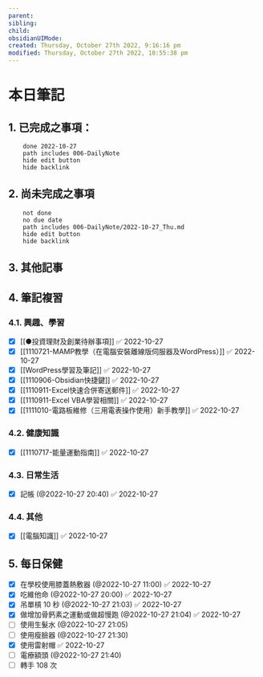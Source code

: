 ```yaml
---
parent: 
sibling: 
child: 
obsidianUIMode: 
created: Thursday, October 27th 2022, 9:16:16 pm
modified: Thursday, October 27th 2022, 10:55:38 pm
---
```


# 本日筆記

## 1. 已完成之事項：
```tasks
	done 2022-10-27
	path includes 006-DailyNote
	hide edit button 
	hide backlink
```

## 2. 尚未完成之事項
```tasks
	not done
	no due date
	path includes 006-DailyNote/2022-10-27_Thu.md
	hide edit button 
	hide backlink
```

## 3. 其他記事

## 4. 筆記複習
### 4.1. 興趣、學習
- [x] [[●投資理財及創業待辦事項]] ✅ 2022-10-27
- [x] [[1110721-MAMP教學（在電腦安裝離線版伺服器及WordPress）]] ✅ 2022-10-27
- [x] [[WordPress學習及筆記]] ✅ 2022-10-27
- [x] [[1110906-Obsidian快捷鍵]] ✅ 2022-10-27
- [x] [[1110911-Excel快速合併寄送郵件]] ✅ 2022-10-27
- [x] [[1110911-Excel VBA學習相關]] ✅ 2022-10-27
- [x] [[1111010-電路板維修（三用電表操作使用）新手教學]] ✅ 2022-10-27

### 4.2. 健康知識
- [x] [[1110717-能量運動指南]] ✅ 2022-10-27

### 4.3. 日常生活
- [x] 記帳 (@2022-10-27 20:40) ✅ 2022-10-27

### 4.4. 其他
- [x] [[電腦知識]] ✅ 2022-10-27

## 5. 每日保健
- [x] 在學校使用膝蓋熱敷器 (@2022-10-27 11:00) ✅ 2022-10-27
- [x] 吃維他命 (@2022-10-27 20:00) ✅ 2022-10-27
- [x] 吊單槓 10 秒 (@2022-10-27 21:03) ✅ 2022-10-27
- [x] 做增加骨鈣素之運動或做超慢跑 (@2022-10-27 21:04) ✅ 2022-10-27
- [ ] 使用生髮水 (@2022-10-27 21:05)
- [ ] 使用瘦臉器 (@2022-10-27 21:30)
- [x] 使用雷射帽 ✅ 2022-10-27
- [ ] 電療額頭 (@2022-10-27 21:40)
- [ ] 轉手 108 次